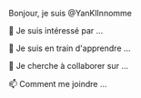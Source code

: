 Bonjour, je suis @YanKlInnomme

👀 Je suis intéressé par ...

🌱 Je suis en train d'apprendre ...

💞️ Je cherche à collaborer sur ...

📫 Comment me joindre ...

<!---
YanKlInnomme/YanKlInnomme is a ✨ special ✨ repository because its `README.md` (this file) appears on your GitHub profile.
You can click the Preview link to take a look at your changes.
--->
